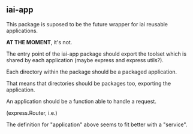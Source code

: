 ## iai-app

This package is suposed to be the future wrapper for iai reusable applications.

**AT THE MOMENT**, it's not.

The entry point of the iai-app package should export the toolset which is
shared by each application (maybe express and express utils?).

Each directory within the package should be a packaged application.

That means that directories should be packages too, exporting the application.

An application should be a function able to handle a request.

(express.Router, i.e.)

The definition for "application" above seems to fit better with a "service".

